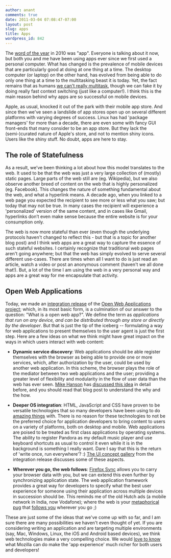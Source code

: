 ```yaml
---
author: anant
comments: true
date: 2011-03-04 07:08:47-07:00
layout: post
slug: apps
title: Apps
wordpress_id: 842
---
```


The [word of the year](http://www.post-gazette.com/pg/11008/1116515-51.stm) in 2010 was "app". Everyone is talking about it now, but both you and me have been using apps ever since we first used a personal computer. What has changed is the prevalence of mobile devices that are particularly good at doing at one thing at a time. The desktop computer (or laptop) on the other hand, has evolved from being able to do only one thing at a time to the multitasking beast it is today. Yet, the fact remains that as humans [we can't really multitask](http://www.azarask.in/blog/post/you-cant-multitask/), though we can fake it by doing really fast context switching (just like a computer!). I think this is the main reason behind why apps are so successful on mobile devices.

Apple, as usual, knocked it out of the park with their mobile app  store. And since then we've seen a landslide of app stores open up on several different platforms with varying degrees of success. Linux has had 'package  managers' for more than a decade, there are even some with fancy  GUI front-ends that many consider to be an app store. But they lack the  (semi-)curated nature of Apple's store, and not to mention shiny icons. Users like the shiny stuff.  No doubt, apps are here to stay.

## The role of Statefulness

As a result, we’ve been thinking a lot about how this model translates to the  web. It used to be that the web was just a very large collection of (mostly) static pages. Large parts of the web still are (eg.  Wikipedia), but we also observe another breed of content on the web that  is highly personalized (eg. Facebook). This changes the nature of  something fundamental about the web, and what a hyperlink means. A decade ago, when you linked to a web page you expected the recipient to  see more or less what you saw; but today that may not be true. In many cases the recipient will experience a 'personalized' version of the same  content, and in cases like Gmail, hyperlinks don’t even make sense  because the entire website is for your consumption only.

The web is now more stateful than ever (even though the underlying protocols haven't changed to reflect this - but that is a topic for another blog post) and I think web apps are a great way to capture the essence of such stateful websites. I certainly recognize that traditional web pages aren't going anywhere; but that the web has simply evolved to serve several different use-cases. There are times when all I want to do is just read an article, watch a video or post an anonymous comment (haven't we all done that!). But, a lot of the time I am using the web in a very personal way and apps are a great way for me encapsulate that activity.

## Open Web Applications

Today, we made an [integration release](http://mozillalabs.com/blog/2011/03/first-developer-release-of-web-apps-project/) of the [Open Web Applications project](http://apps.mozillalabs.com/); which, in its most basic form, is a culmination of our answer to the question: "What is a open web app?". We define the term as _applications that run on any device, and can be distributed through any store or directly by the developer_. But that is just the tip of the iceberg -- formulating a way for web applications to present themselves to the user agent is just the first step. Here are a few ideas on what we think might have great impact on the ways in which users interact with web content:

* **Dynamic service discovery**: Web applications should be able register themselves with the browser as being able to provide one or more services, which, after authorization by the user, could be used by another web application. In this scheme, the browser plays the role of the mediator between two web applications and the user; providing a greater level of flexibility and modularity in the flow of user data than the web has ever seen. [Mike Hanson](http://open-mike.org/) has [discussed this idea](http://www.open-mike.org/entry/using-web-applications-for-service-discovery) in detail before, and you should read that blog post to understand the why and the how.

* **Deeper OS integration**: HTML, JavaScript and CSS have proven to be versatile technologies that so many developers have been using to do [amazing things](https://demos.mozilla.org/en-US/) with. There is no reason for these technologies to not be the preferred choice for application developers to bring content to users on a variety of platforms, both on desktop and mobile. Web applications are poised to be treated as first class applications by operating systems. The ability to register Pandora as my default music player and use keyboard shortcuts as usual to control it even while it is in the background is something I really want. Dare I say that this is the return of 'write once, run everywhere'? :) [The UI concept gallery](https://apps.mozillalabs.com/gallery/) from the integration release discusses some of these aspects.

* **Wherever you go, the web follows**: [Firefox Sync](https://www.mozilla.com/en-US/mobile/sync/) allows you to carry your browser data with you, but we can extend this even further by synchronizing application state. The web application framework provides a great way for developers to specify what the best user experience for someone using their application across multiple devices in succession should be. This reminds me of the old Hutch ads (a mobile network in India, now Vodafone); where the web is your [metaphorical pug](http://www.youtube.com/watch?v=7zqO8mQXCO4) that [follows you](http://www.youtube.com/watch?v=vqsjXh5yNLQ) wherever you go ;)

These are just some of the ideas that we've come up with so far, and I am sure there are many possibilities we haven't even thought of yet. If you are considering writing an application and are targeting multiple environments (say, Mac, Windows, Linux, the iOS and Android based devices), we think web technologies make a very compelling choice. We would [love to know](https://groups.google.com/group/mozilla-labs) what Mozilla can do make the 'app experience' much richer for both users and developers!

